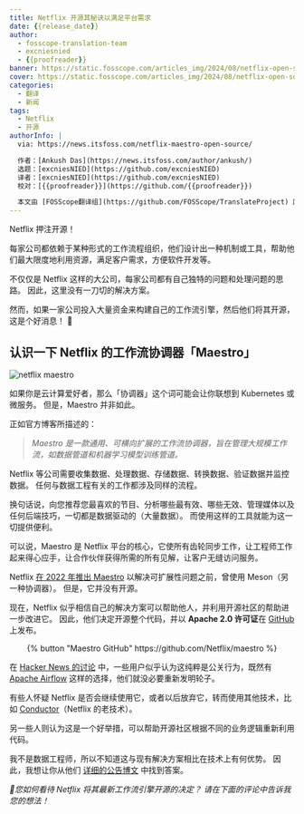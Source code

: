 ```yaml
---
title: Netflix 开源其秘诀以满足平台需求
date: {{release_date}}
author:
  - fosscope-translation-team
  - excniesnied
  - {{proofreader}}
banner: https://static.fosscope.com/articles_img/2024/08/netflix-open-sources-its-secret-sauce-to-meet-the-demands-of-its-platform/netflix-opensource-maestro.webp
cover: https://static.fosscope.com/articles_img/2024/08/netflix-open-sources-its-secret-sauce-to-meet-the-demands-of-its-platform/netflix-opensource-maestro.webp
categories:
  - 翻译
  - 新闻
tags: 
  - Netflix
  - 开源
authorInfo: |
  via: https://news.itsfoss.com/netflix-maestro-open-source/

  作者：[Ankush Das](https://news.itsfoss.com/author/ankush/)
  选题：[excniesNIED](https://github.com/excniesNIED)
  译者：[excniesNIED](https://github.com/excniesNIED)
  校对：[{{proofreader}}](https://github.com/{{proofreader}})

  本文由 [FOSScope翻译组](https://github.com/FOSScope/TranslateProject) 原创编译，[开源观察](https://fosscope.com/) 荣誉推出
---
```


Netflix 押注开源！

<!-- more -->

每家公司都依赖于某种形式的工作流程组织，他们设计出一种机制或工具，帮助他们最大限度地利用资源，满足客户需求，方便软件开发等。

不仅仅是 Netflix 这样的大公司，每家公司都有自己独特的问题和处理问题的思路。 因此，这里没有一刀切的解决方案。

然而，如果一家公司投入大量资金来构建自己的工作流引擎，然后他们将其开源，这是个好消息！ 🥳

## 认识一下 Netflix 的工作流协调器「Maestro」

![netflix maestro](https://static.fosscope.com/articles_img/2024/08/netflix-open-sources-its-secret-sauce-to-meet-the-demands-of-its-platform/netflix-opensource-maestro.webp)

如果你是云计算爱好者，那么「协调器」这个词可能会让你联想到 Kubernetes 或微服务。 但是，Maestro 并非如此。

正如官方博客所描述的：

> *Maestro 是一款通用、可横向扩展的工作流协调器，旨在管理大规模工作流，如数据管道和机器学习模型训练管道。*

Netflix 等公司需要收集数据、处理数据、存储数据、转换数据、验证数据并监控数据。 任何与数据工程有关的工作都涉及同样的流程。

换句话说，向您推荐您最喜欢的节目、分析哪些最有效、哪些无效、管理媒体以及任何后端技巧，一切都是数据驱动的（大量数据）。 而使用这样的工具就能为这一切提供便利。

可以说，Maestro 是 Netflix 平台的核心，它使所有齿轮同步工作，让工程师工作起来得心应手，让合作伙伴获得所需的所有见解，让客户无缝访问服务。

Netflix [在 2022 年推出 Maestro](https://netflixtechblog.com/orchestrating-data-ml-workflows-at-scale-with-netflix-maestro-aaa2b41b800c) 以解决可扩展性问题之前，曾使用 Meson（另一种协调器）。 但是，它并没有开源。

现在，Netflix 似乎相信自己的解决方案可以帮助他人，并利用开源社区的帮助进一步改进它。 因此，他们决定开源整个代码，并以 **Apache 2.0 许可证**在 [GitHub](https://github.com/Netflix/maestro) 上发布。


<center>{% button "Maestro GitHub" https://github.com/Netflix/maestro %}</center>

在 [Hacker News 的讨论](https://news.ycombinator.com/item?id=41037745&) 中，一些用户似乎认为这纯粹是公关行为，既然有 [Apache Airflow](https://airflow.apache.org/) 这样的选择，他们就没必要重新发明轮子。

有些人怀疑 Netflix 是否会继续使用它，或者以后放弃它，转而使用其他技术，比如 [Conductor](https://github.com/Netflix/conductor)（Netflix 的老技术）。

另一些人则认为这是一个好举措，可以帮助开源社区根据不同的业务逻辑重新利用代码。

我不是数据工程师，所以不知道这与现有解决方案相比在技术上有何优势。 因此，我想让你从他们 [详细的公告博文](https://netflixtechblog.com/maestro-netflixs-workflow-orchestrator-ee13a06f9c78) 中找到答案。

*💭您如何看待 Netflix 将其最新工作流引擎开源的决定？ 请在下面的评论中告诉我您的想法！*
